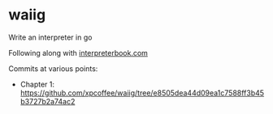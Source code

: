 # waiig
Write an interpreter in go

Following along with [interpreterbook.com](https://interpreterbook.com)

Commits at various points:
- Chapter 1: https://github.com/xpcoffee/waiig/tree/e8505dea44d09ea1c7588ff3b45b3727b2a74ac2
